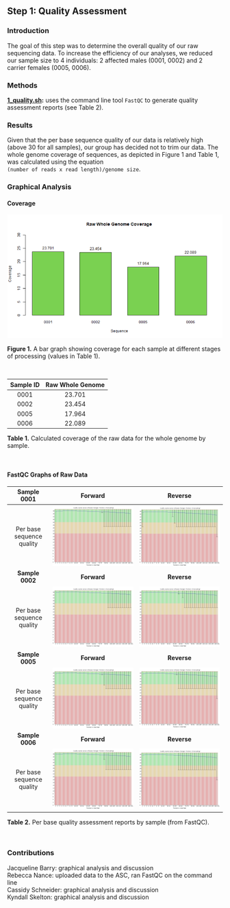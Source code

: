 ## Step 1: Quality Assessment 

### Introduction

The goal of this step was to determine the overall quality of our raw sequencing data. To increase the efficiency of our analyses, we reduced our sample size to 4 individuals: 2 affected males (0001, 0002) and 2 carrier females (0005, 0006).

### Methods

**[1_quality.sh](scripts/1_quality.sh):** uses the command line tool `FastQC` to generate quality assessment reports (see Table 2).

### Results  

Given that the per base sequence quality of our data is relatively high (above 30 for all samples), our group has decided not to trim our data. The whole genome coverage of sequences, as depicted in Figure 1 and Table 1, was calculated using the equation  
`(number of reads x read length)/genome size`.


### Graphical Analysis

#### Coverage

<img src="analysis/0_figures/1_coverage.png"  alt="Raw Data Whole Genome Coverage Bar Graph">  

__Figure 1.__ A bar graph showing coverage for each sample at different stages of processing (values in Table 1).  

<br>

| Sample ID | Raw Whole Genome |
|:---------:|:----------------:|
|   0001    |      23.701      |
|   0002    |      23.454      |
|   0005    |      17.964      |
|   0006    |      22.089      |

__Table 1.__ Calculated coverage of the raw data for the whole genome by sample.  

<br>

#### FastQC Graphs of Raw Data

| __Sample 0001__ |  __Forward__ | __Reverse__ |
| :------: | :------: | :------: |
|Per base sequence quality|<img src="analysis/1_fastqc_reports/0001_1_fastqc/Images/per_base_quality.png"  alt="Per Base Quality of Foward Reads from Sample 0001">|<img src="analysis/1_fastqc_reports/0001_2_fastqc/Images/per_base_quality.png"  alt="Per Base Quality of Reverse Reads from Sample 0001">|
| __Sample 0002__ |  __Forward__ | __Reverse__ |
|Per base sequence quality |<img src="analysis/1_fastqc_reports/0002_1_fastqc/Images/per_base_quality.png"  alt="Per Base Quality of Foward Reads from Sample 0002">|<img src="analysis/1_fastqc_reports/0002_2_fastqc/Images/per_base_quality.png"  alt="Per Base Quality of Reverse Reads from Sample 0002">| 
| __Sample 0005__ |  __Forward__ | __Reverse__ |
|Per base sequence quality|<img src="analysis/1_fastqc_reports/0005_1_fastqc/Images/per_base_quality.png"  alt="Per Base Quality of Foward Reads from Sample 0005">|<img src="analysis/1_fastqc_reports/0005_2_fastqc/Images/per_base_quality.png"  alt="Per Base Quality of Reverse Reads from Sample 0005">|
| __Sample 0006__ |  __Forward__ | __Reverse__ |
|Per base sequence quality|<img src="analysis/1_fastqc_reports/0006_1_fastqc/Images/per_base_quality.png"  alt="Per Base Quality of Foward Reads from Sample 0006">|<img src="analysis/1_fastqc_reports/0006_2_fastqc/Images/per_base_quality.png"  alt="Per Base Quality of Reverse Reads from Sample 0006">|

__Table 2.__ Per base quality assessment reports by sample (from FastQC). 

<br>








### Contributions

Jacqueline Barry: graphical analysis and discussion  
Rebecca Nance: uploaded data to the ASC, ran FastQC on the command line   
Cassidy Schneider: graphical analysis and discussion   
Kyndall Skelton: graphical analysis and discussion  

